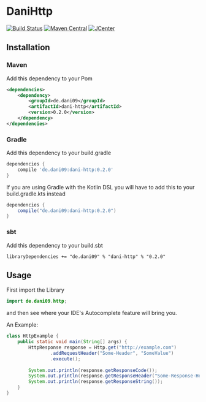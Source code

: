 # DaniHttp
[![Build Status](https://travis-ci.org/dani909/DaniHttp.svg?branch=master)](https://travis-ci.org/dani909/DaniHttp)
[![Maven Central](https://maven-badges.herokuapp.com/maven-central/de.dani09/dani-http/badge.svg)](https://maven-badges.herokuapp.com/maven-central/de.dani09/dani-http)
[![JCenter](https://api.bintray.com/packages/dani09/DaniHttp/DaniHttp/images/download.svg) ](https://bintray.com/dani09/DaniHttp/DaniHttp/_latestVersion)

## Installation

### Maven

Add this dependency to your Pom

```xml
<dependencies>
    <dependency>
        <groupId>de.dani09</groupId>
        <artifactId>dani-http</artifactId>
        <version>0.2.0</version>
    </dependency>
</dependencies>
```

### Gradle

Add this dependency to your build.gradle

```groovy
dependencies {
    compile 'de.dani09:dani-http:0.2.0'
}
```

If you are using Gradle with the Kotlin DSL you will have to add this 
to your build.gradle.kts instead

```groovy
dependencies {
    compile("de.dani09:dani-http:0.2.0")
}
```

### sbt

Add this dependency to your build.sbt

```sbtshell
libraryDependencies += "de.dani09" % "dani-http" % "0.2.0"
```

## Usage
First import the Library

```java
import de.dani09.http;
```

and then see where your IDE's Autocomplete feature will bring you.

An Example:

```java
class HttpExample {
    public static void main(String[] args) {
        HttpResponse response = Http.get("http://example.com")
                .addRequestHeader("Some-Header", "SomeValue")
                .execute();
        
        System.out.println(response.getResponseCode());
        System.out.println(response.getResponseHeader("Some-Response-Header"));
        System.out.println(response.getResponseString());
    }
}
```

